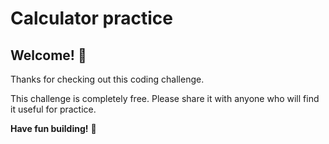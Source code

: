 # Calculator practice


## Welcome! 👋

Thanks for checking out this coding challenge.





This challenge is completely free. Please share it with anyone who will find it useful for practice.

**Have fun building!** 🚀
